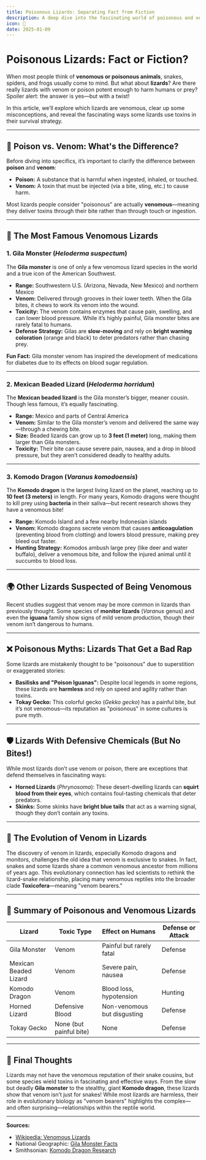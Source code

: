 ```yaml
---
title: Poisonous Lizards: Separating Fact from Fiction
description: A deep dive into the fascinating world of poisonous and venomous lizards.
icon: 🦎
date: 2025-01-09
---
```


# Poisonous Lizards: Fact or Fiction?

When most people think of **venomous or poisonous animals**, snakes, spiders, and frogs usually come to mind. But what about **lizards**? Are there really lizards with venom or poison potent enough to harm humans or prey? Spoiler alert: the answer is yes—but with a twist!

In this article, we’ll explore which lizards are venomous, clear up some misconceptions, and reveal the fascinating ways some lizards use toxins in their survival strategy.

---

## 🧠 **Poison vs. Venom: What's the Difference?**

Before diving into specifics, it’s important to clarify the difference between **poison** and **venom**:

- **Poison:** A substance that is harmful when ingested, inhaled, or touched.
- **Venom:** A toxin that must be injected (via a bite, sting, etc.) to cause harm.

Most lizards people consider "poisonous" are actually **venomous**—meaning they deliver toxins through their bite rather than through touch or ingestion.

---

## 🦎 **The Most Famous Venomous Lizards**

### 1. **Gila Monster** (*Heloderma suspectum*)

The **Gila monster** is one of only a few venomous lizard species in the world and a true icon of the American Southwest.

- **Range:** Southwestern U.S. (Arizona, Nevada, New Mexico) and northern Mexico  
- **Venom:** Delivered through grooves in their lower teeth. When the Gila bites, it chews to work its venom into the wound.
- **Toxicity:** The venom contains enzymes that cause pain, swelling, and can lower blood pressure. While it’s highly painful, Gila monster bites are rarely fatal to humans.
- **Defense Strategy:** Gilas are **slow-moving** and rely on **bright warning coloration** (orange and black) to deter predators rather than chasing prey.

**Fun Fact:** Gila monster venom has inspired the development of medications for diabetes due to its effects on blood sugar regulation.

---

### 2. **Mexican Beaded Lizard** (*Heloderma horridum*)

The **Mexican beaded lizard** is the Gila monster’s bigger, meaner cousin. Though less famous, it’s equally fascinating.

- **Range:** Mexico and parts of Central America  
- **Venom:** Similar to the Gila monster’s venom and delivered the same way—through a chewing bite.  
- **Size:** Beaded lizards can grow up to **3 feet (1 meter)** long, making them larger than Gila monsters.
- **Toxicity:** Their bite can cause severe pain, nausea, and a drop in blood pressure, but they aren’t considered deadly to healthy adults.

---

### 3. **Komodo Dragon** (*Varanus komodoensis*)

The **Komodo dragon** is the largest living lizard on the planet, reaching up to **10 feet (3 meters)** in length. For many years, Komodo dragons were thought to kill prey using **bacteria** in their saliva—but recent research shows they have a venomous bite!

- **Range:** Komodo Island and a few nearby Indonesian islands  
- **Venom:** Komodo dragons secrete venom that causes **anticoagulation** (preventing blood from clotting) and lowers blood pressure, making prey bleed out faster.
- **Hunting Strategy:** Komodos ambush large prey (like deer and water buffalo), deliver a venomous bite, and follow the injured animal until it succumbs to blood loss.

---

## 🌍 **Other Lizards Suspected of Being Venomous**

Recent studies suggest that venom may be more common in lizards than previously thought. Some species of **monitor lizards** (*Varanus* genus) and even the **iguana** family show signs of mild venom production, though their venom isn’t dangerous to humans.

---

## ❌ **Poisonous Myths: Lizards That Get a Bad Rap**

Some lizards are mistakenly thought to be "poisonous" due to superstition or exaggerated stories:

- **Basilisks and "Poison Iguanas":** Despite local legends in some regions, these lizards are **harmless** and rely on speed and agility rather than toxins.
- **Tokay Gecko:** This colorful gecko (*Gekko gecko*) has a painful bite, but it’s not venomous—its reputation as "poisonous" in some cultures is pure myth.

---

## 🛡️ **Lizards With Defensive Chemicals (But No Bites!)**

While most lizards don’t use venom or poison, there are exceptions that defend themselves in fascinating ways:

- **Horned Lizards** (*Phrynosoma*): These desert-dwelling lizards can **squirt blood from their eyes**, which contains foul-tasting chemicals that deter predators.
- **Skinks:** Some skinks have **bright blue tails** that act as a warning signal, though they don’t contain any toxins.

---

## 🧪 **The Evolution of Venom in Lizards**

The discovery of venom in lizards, especially Komodo dragons and monitors, challenges the old idea that venom is exclusive to snakes. In fact, snakes and some lizards share a common venomous ancestor from millions of years ago. This evolutionary connection has led scientists to rethink the lizard-snake relationship, placing many venomous reptiles into the broader clade **Toxicofera**—meaning "venom bearers."

---

## 📝 **Summary of Poisonous and Venomous Lizards**

| **Lizard**            | **Toxic Type** | **Effect on Humans**       | **Defense or Attack** |
| --------------------- | -------------- | ------------------------- | -------------------- |
| Gila Monster           | Venom          | Painful but rarely fatal   | Defense              |
| Mexican Beaded Lizard  | Venom          | Severe pain, nausea        | Defense              |
| Komodo Dragon          | Venom          | Blood loss, hypotension    | Hunting              |
| Horned Lizard          | Defensive Blood| Non-venomous but disgusting| Defense              |
| Tokay Gecko            | None (but painful bite) | None | Defense |

---

## 🌟 **Final Thoughts**

Lizards may not have the venomous reputation of their snake cousins, but some species wield toxins in fascinating and effective ways. From the slow but deadly **Gila monster** to the stealthy, giant **Komodo dragon**, these lizards show that venom isn’t just for snakes! While most lizards are harmless, their role in evolutionary biology as "venom bearers" highlights the complex—and often surprising—relationships within the reptile world.

---

**Sources:**  
- [Wikipedia: Venomous Lizards](https://en.wikipedia.org/wiki/Lizard)  
- National Geographic: [Gila Monster Facts](https://www.nationalgeographic.com/)  
- Smithsonian: [Komodo Dragon Research](https://www.si.edu/)

